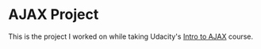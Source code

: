 # AJAX Project

This is the project I worked on while taking Udacity's
[Intro to AJAX](https://www.udacity.com/course/intro-to-ajax--ud110) course.
